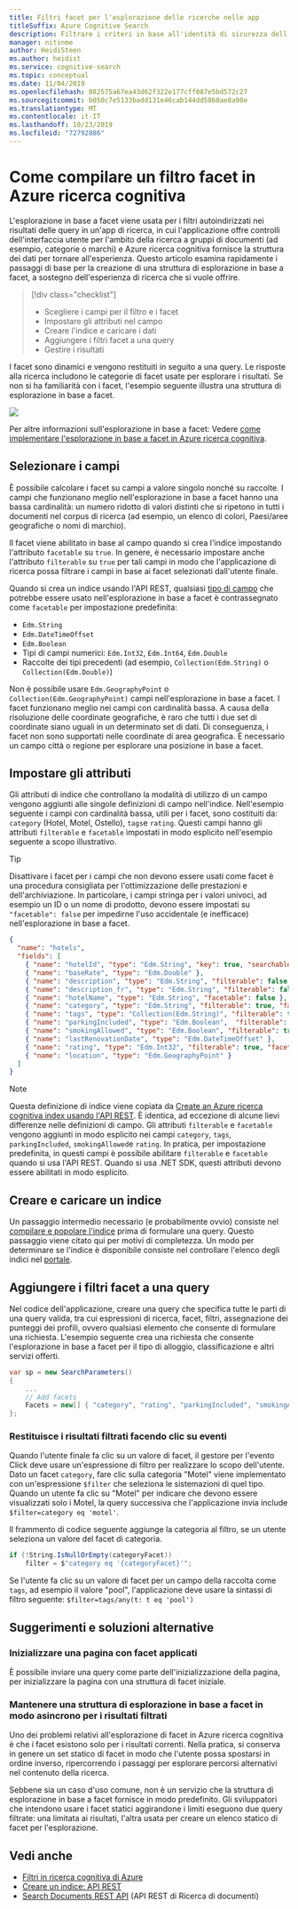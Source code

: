 ```yaml
---
title: Filtri facet per l'esplorazione delle ricerche nelle app
titleSuffix: Azure Cognitive Search
description: Filtrare i criteri in base all'identità di sicurezza dell'utente, alla posizione geografica o ai valori numerici per ridurre i risultati della ricerca nelle query in Azure ricerca cognitiva, un servizio di ricerca cloud ospitato su Microsoft Azure.
manager: nitinme
author: HeidiSteen
ms.author: heidist
ms.service: cognitive-search
ms.topic: conceptual
ms.date: 11/04/2019
ms.openlocfilehash: 082575a67ea43d62f322e177cff087e5bd572c27
ms.sourcegitcommit: b050c7e5133badd131e46cab144dd5860ae8a98e
ms.translationtype: MT
ms.contentlocale: it-IT
ms.lasthandoff: 10/23/2019
ms.locfileid: "72792886"
---
```

# <a name="how-to-build-a-facet-filter-in-azure-cognitive-search"></a>Come compilare un filtro facet in Azure ricerca cognitiva 

L'esplorazione in base a facet viene usata per i filtri autoindirizzati nei risultati delle query in un'app di ricerca, in cui l'applicazione offre controlli dell'interfaccia utente per l'ambito della ricerca a gruppi di documenti (ad esempio, categorie o marchi) e Azure ricerca cognitiva fornisce la struttura dei dati per tornare all'esperienza. Questo articolo esamina rapidamente i passaggi di base per la creazione di una struttura di esplorazione in base a facet, a sostegno dell'esperienza di ricerca che si vuole offrire. 

> [!div class="checklist"]
> * Scegliere i campi per il filtro e i facet
> * Impostare gli attributi nel campo
> * Creare l'indice e caricare i dati
> * Aggiungere i filtri facet a una query
> * Gestire i risultati

I facet sono dinamici e vengono restituiti in seguito a una query. Le risposte alla ricerca includono le categorie di facet usate per esplorare i risultati. Se non si ha familiarità con i facet, l'esempio seguente illustra una struttura di esplorazione in base a facet.

  ![](./media/search-filters-facets/facet-nav.png)

Per altre informazioni sull'esplorazione in base a facet: Vedere [come implementare l'esplorazione in base a facet in Azure ricerca cognitiva](search-faceted-navigation.md).

## <a name="choose-fields"></a>Selezionare i campi

È possibile calcolare i facet su campi a valore singolo nonché su raccolte. I campi che funzionano meglio nell'esplorazione in base a facet hanno una bassa cardinalità: un numero ridotto di valori distinti che si ripetono in tutti i documenti nel corpus di ricerca (ad esempio, un elenco di colori, Paesi/aree geografiche o nomi di marchio). 

Il facet viene abilitato in base al campo quando si crea l'indice impostando l'attributo `facetable` su `true`. In genere, è necessario impostare anche l'attributo `filterable` su `true` per tali campi in modo che l'applicazione di ricerca possa filtrare i campi in base ai facet selezionati dall'utente finale. 

Quando si crea un indice usando l'API REST, qualsiasi [tipo di campo](https://docs.microsoft.com/rest/api/searchservice/supported-data-types) che potrebbe essere usato nell'esplorazione in base a facet è contrassegnato come `facetable` per impostazione predefinita:

+ `Edm.String`
+ `Edm.DateTimeOffset`
+ `Edm.Boolean`
+ Tipi di campi numerici: `Edm.Int32`, `Edm.Int64`, `Edm.Double`
+ Raccolte dei tipi precedenti (ad esempio, `Collection(Edm.String)` o `Collection(Edm.Double)`)

Non è possibile usare `Edm.GeographyPoint` o `Collection(Edm.GeographyPoint)` campi nell'esplorazione in base a facet. I facet funzionano meglio nei campi con cardinalità bassa. A causa della risoluzione delle coordinate geografiche, è raro che tutti i due set di coordinate siano uguali in un determinato set di dati. Di conseguenza, i facet non sono supportati nelle coordinate di area geografica. È necessario un campo città o regione per esplorare una posizione in base a facet.

## <a name="set-attributes"></a>Impostare gli attributi

Gli attributi di indice che controllano la modalità di utilizzo di un campo vengono aggiunti alle singole definizioni di campo nell'indice. Nell'esempio seguente i campi con cardinalità bassa, utili per i facet, sono costituiti da: `category` (Hotel, Motel, Ostello), `tags`e `rating`. Questi campi hanno gli attributi `filterable` e `facetable` impostati in modo esplicito nell'esempio seguente a scopo illustrativo. 

> [!Tip]
> Disattivare i facet per i campi che non devono essere usati come facet è una procedura consigliata per l'ottimizzazione delle prestazioni e dell'archiviazione. In particolare, i campi stringa per i valori univoci, ad esempio un ID o un nome di prodotto, devono essere impostati su `"facetable": false` per impedirne l'uso accidentale (e inefficace) nell'esplorazione in base a facet.


```json
{
  "name": "hotels",  
  "fields": [
    { "name": "hotelId", "type": "Edm.String", "key": true, "searchable": false, "sortable": false, "facetable": false },
    { "name": "baseRate", "type": "Edm.Double" },
    { "name": "description", "type": "Edm.String", "filterable": false, "sortable": false, "facetable": false },
    { "name": "description_fr", "type": "Edm.String", "filterable": false, "sortable": false, "facetable": false, "analyzer": "fr.lucene" },
    { "name": "hotelName", "type": "Edm.String", "facetable": false },
    { "name": "category", "type": "Edm.String", "filterable": true, "facetable": true },
    { "name": "tags", "type": "Collection(Edm.String)", "filterable": true, "facetable": true },
    { "name": "parkingIncluded", "type": "Edm.Boolean",  "filterable": true, "facetable": true, "sortable": false },
    { "name": "smokingAllowed", "type": "Edm.Boolean", "filterable": true, "facetable": true, "sortable": false },
    { "name": "lastRenovationDate", "type": "Edm.DateTimeOffset" },
    { "name": "rating", "type": "Edm.Int32", "filterable": true, "facetable": true },
    { "name": "location", "type": "Edm.GeographyPoint" }
  ]
}
```

> [!Note]
> Questa definizione di indice viene copiata da [Create an Azure ricerca cognitiva index usando l'API REST](https://docs.microsoft.com/azure/search/search-create-index-rest-api). È identica, ad eccezione di alcune lievi differenze nelle definizioni di campo. Gli attributi `filterable` e `facetable` vengono aggiunti in modo esplicito nei campi `category`, `tags`, `parkingIncluded`, `smokingAllowed`e `rating`. In pratica, per impostazione predefinita, in questi campi è possibile abilitare `filterable` e `facetable` quando si usa l'API REST. Quando si usa .NET SDK, questi attributi devono essere abilitati in modo esplicito.

## <a name="build-and-load-an-index"></a>Creare e caricare un indice

Un passaggio intermedio necessario (e probabilmente ovvio) consiste nel [compilare e popolare l'indice](https://docs.microsoft.com/azure/search/search-get-started-dotnet#1---create-index) prima di formulare una query. Questo passaggio viene citato qui per motivi di completezza. Un modo per determinare se l'indice è disponibile consiste nel controllare l'elenco degli indici nel [portale](https://portal.azure.com).

## <a name="add-facet-filters-to-a-query"></a>Aggiungere i filtri facet a una query

Nel codice dell'applicazione, creare una query che specifica tutte le parti di una query valida, tra cui espressioni di ricerca, facet, filtri, assegnazione dei punteggi dei profili, ovvero qualsiasi elemento che consente di formulare una richiesta. L'esempio seguente crea una richiesta che consente l'esplorazione in base a facet per il tipo di alloggio, classificazione e altri servizi offerti.

```csharp
var sp = new SearchParameters()
{
    ...
    // Add facets
    Facets = new[] { "category", "rating", "parkingIncluded", "smokingAllowed" }.ToList()
};
```

### <a name="return-filtered-results-on-click-events"></a>Restituisce i risultati filtrati facendo clic su eventi

Quando l'utente finale fa clic su un valore di facet, il gestore per l'evento Click deve usare un'espressione di filtro per realizzare lo scopo dell'utente. Dato un facet `category`, fare clic sulla categoria "Motel" viene implementato con un'espressione `$filter` che seleziona le sistemazioni di quel tipo. Quando un utente fa clic su "Motel" per indicare che devono essere visualizzati solo i Motel, la query successiva che l'applicazione invia include `$filter=category eq 'motel'`.

Il frammento di codice seguente aggiunge la categoria al filtro, se un utente seleziona un valore del facet di categoria.

```csharp
if (!String.IsNullOrEmpty(categoryFacet))
    filter = $"category eq '{categoryFacet}'";
```

Se l'utente fa clic su un valore di facet per un campo della raccolta come `tags`, ad esempio il valore "pool", l'applicazione deve usare la sintassi di filtro seguente: `$filter=tags/any(t: t eq 'pool')`

## <a name="tips-and-workarounds"></a>Suggerimenti e soluzioni alternative

### <a name="initialize-a-page-with-facets-in-place"></a>Inizializzare una pagina con facet applicati

È possibile inviare una query come parte dell'inizializzazione della pagina, per inizializzare la pagina con una struttura di facet iniziale.

### <a name="preserve-a-facet-navigation-structure-asynchronously-of-filtered-results"></a>Mantenere una struttura di esplorazione in base a facet in modo asincrono per i risultati filtrati

Uno dei problemi relativi all'esplorazione di facet in Azure ricerca cognitiva è che i facet esistono solo per i risultati correnti. Nella pratica, si conserva in genere un set statico di facet in modo che l'utente possa spostarsi in ordine inverso, ripercorrendo i passaggi per esplorare percorsi alternativi nel contenuto della ricerca. 

Sebbene sia un caso d'uso comune, non è un servizio che la struttura di esplorazione in base a facet fornisce in modo predefinito. Gli sviluppatori che intendono usare i facet statici aggirandone i limiti eseguono due query filtrate: una limitata ai risultati, l'altra usata per creare un elenco statico di facet per l'esplorazione.

## <a name="see-also"></a>Vedi anche

+ [Filtri in ricerca cognitiva di Azure](search-filters.md)
+ [Creare un indice: API REST](https://docs.microsoft.com/rest/api/searchservice/create-index)
+ [Search Documents REST API](https://docs.microsoft.com/rest/api/searchservice/search-documents) (API REST di Ricerca di documenti)
